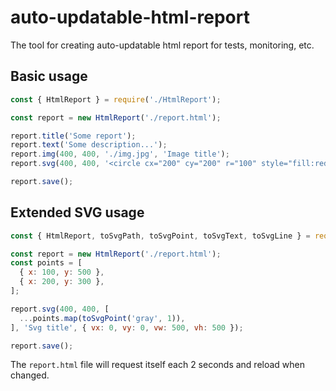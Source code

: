 # auto-updatable-html-report
The tool for creating auto-updatable html report for tests, monitoring, etc.

## Basic usage
```javascript
const { HtmlReport } = require('./HtmlReport');

const report = new HtmlReport('./report.html');

report.title('Some report');
report.text('Some description...');
report.img(400, 400, './img.jpg', 'Image title');
report.svg(400, 400, '<circle cx="200" cy="200" r="100" style="fill:red"/>', 'Svg title', { vx: 0, vy: 0, vw: 500, vh: 500 });

report.save();
```

## Extended SVG usage
```javascript
const { HtmlReport, toSvgPath, toSvgPoint, toSvgText, toSvgLine } = require('./HtmlReport');

const report = new HtmlReport('./report.html');
const points = [
  { x: 100, y: 500 },
  { x: 200, y: 300 },
];

report.svg(400, 400, [
  ...points.map(toSvgPoint('gray', 1)),
], 'Svg title', { vx: 0, vy: 0, vw: 500, vh: 500 });

report.save();
```

The `report.html` file will request itself each 2 seconds and reload when changed.
